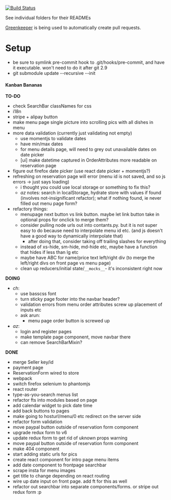 [![Build Status](https://travis-ci.org/conradho/examplejs.svg?branch=master)](https://travis-ci.org/conradho/examplejs)

See individual folders for their READMEs


[Greenkeeper](https://greenkeeper.io/) is being used to automatically create pull requests.

# Setup
- be sure to symlink pre-commit hook to .git/hooks/pre-commit, and have it executable. won't need to do it after git 2.9
- git submodule update --recursive --init


#### Kanban Bananas
**TO-DO**
- check SearchBar classNames for css
- i18n
- stripe + alipay button
- make menu page single picture into scrolling pics with all dishes in menu
- more data validation (currently just validating not empty)
    - use momentjs to validate dates
    - have min/max dates
    - for menu details page, will need to grey out unavailable dates on date picker
    - [ui] make datetime captured in OrderAttributes more readable on reservation page
- figure out firefox date picker (use react date picker + momentjs?)
- refreshing on reservation page will error (menu id is not saved, and so js errors -> just says loading)
    - i thought you could use local storage or something to fix this?
    - _az_ notes: search in localStorage, hydrate store with values if found (involves not-insignificant refactor); what if nothing found, ie never filled out menu page form?
- refactory things:
    - menupage next button vs link button. maybe let link button take in optional props for onclick to merge them?
    - consider pulling node urls out into contants.py. but it is not super easy to do because need to interpolate menu id etc. (and js doesn't have a good way to dynamically interpolate that)
        - after doing that, consider taking off trailing slashes for everything
    - instead of xs-hide, sm-hide, md-hide etc, maybe have a function that hides if less than lg etc
    - maybe have ABC for name/price text left/right div (to merge the left/right divs on front page vs menu page)
    - clean up reducers/initial state/`__mocks__`- it's inconsistent right now

**DOING**
- _ch_:
    - use basscss font
    - turn sticky page footer into the navbar header?
    - validation errors from menu order attributes screw up placement of inputs etc
    - ask arun:
        - menu page order button is screwed up
- _az_:
    - login and register pages
    - make template page component, move navbar there
    - can remove SearchBarMixin?


**DONE**
- merge Seller key/id  
- payment page
- ReservationForm wired to store 
- webpack
- switch firefox selenium to phantomjs
- react router
- type-as-you-search menus list
- refactor fts into modules based on page
- add calendar widget to pick date time
- add back buttons to pages
- make going to hosturl/menu/0 etc redirect on the server side
- refactor form validation
- move paypal button outside of reservation form component
- upgrade redux form to v6
- update redux form to get rid of uknown props warning
- move paypal button outside of reservation form component
- make 404 component
- start adding static urls for pics
- create react component for intro page menu items
- add date component to frontpage searchbar
- scrape insta for menu images
- get title to change depending on react routing
- wire up date input on front page. add ft for this as well
- refactor out searchbar into separate components/forms. or stripe out redux form :p
